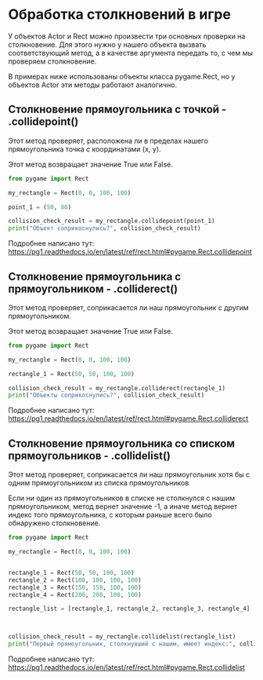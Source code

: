 # Обработка столкновений в игре

У объектов Actor и Rect можно произвести три основных проверки на столкновение.
Для этого нужно у нашего объекта вызвать соответствующий метод, а в качестве аргумента передать то, с чем мы проверяем столкновение.

В примерах ниже использованы объекты класса pygame.Rect, но у объектов Actor эти методы работают аналогично.



## Столкновение прямоугольника с точкой - .collidepoint()

Этот метод проверяет, расположена ли в пределах нашего прямоугольника точка с координатами (x, y).

Этот метод возвращает значение True или False.

```python
from pygame import Rect

my_rectangle = Rect(0, 0, 100, 100)

point_1 = (50, 80)

collision_check_result = my_rectangle.collidepoint(point_1)
print("Объект соприкоснулись?", collision_check_result)
```

Подробнее написано тут:\
https://pg1.readthedocs.io/en/latest/ref/rect.html#pygame.Rect.collidepoint



## Столкновение прямоугольника с прямоугольником - .colliderect()

Этот метод проверяет, соприкасается ли наш прямоугольник с другим прямоугольником.

Этот метод возвращает значение True или False.

```python
from pygame import Rect

my_rectangle = Rect(0, 0, 100, 100)

rectangle_1 = Rect(50, 50, 100, 100)

collision_check_result = my_rectangle.colliderect(rectangle_1)
print("Объекты соприкоснулись?", collision_check_result)
```

Подробнее написано тут:\
https://pg1.readthedocs.io/en/latest/ref/rect.html#pygame.Rect.colliderect



## Столкновение прямоугольника со списком прямоугольников - .collidelist()

Этот метод проверяет, соприкасается ли наш прямоугольник хотя бы с одним прямоугольником из списка прямоугольников

Если ни один из прямоугольников в списке не столкнулся с нашим прямоугольником, метод вернет значение -1, а иначе метод вернет индекс того прямоугольника, с которым раньше всего было обнаружено столкновение.

```python
from pygame import Rect

my_rectangle = Rect(0, 0, 100, 100)


rectangle_1 = Rect(50, 50, 100, 100)
rectangle_2 = Rect(100, 100, 100, 100)
rectangle_3 = Rect(150, 150, 100, 100)
rectangle_4 = Rect(200, 200, 100, 100)

rectangle_list = [rectangle_1, rectangle_2, rectangle_3, rectangle_4]



collision_check_result = my_rectangle.collidelist(rectangle_list)
print("Первый прямоугольник, столкнувший с нашим, имеет индекс:", collision_check_result)
```

Подробнее написано тут:\
https://pg1.readthedocs.io/en/latest/ref/rect.html#pygame.Rect.collidelist
